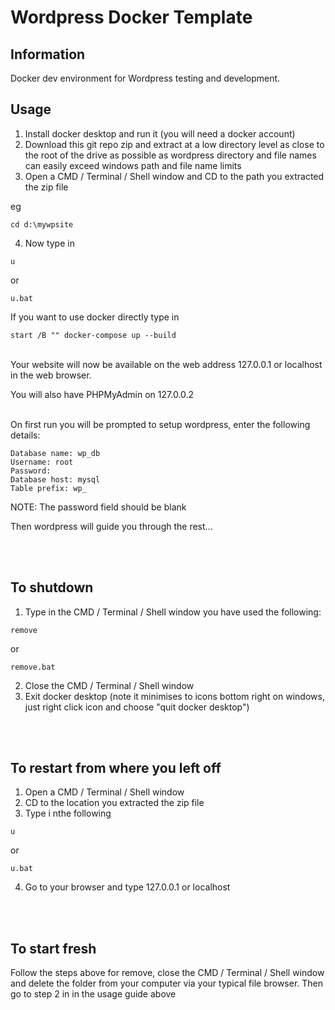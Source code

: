 # Wordpress Docker Template

## Information
Docker dev environment for Wordpress testing and development.

## Usage

1. Install docker desktop and run it (you will need a docker account)
2. Download this git repo zip and extract at a low directory level as close to the root of the drive as possible as wordpress directory and file names can easily exceed windows path and file name limits
3. Open a CMD / Terminal / Shell window and CD to the path you extracted the zip file

eg
```
cd d:\mywpsite
```

4. Now type in
```
u
```
or
```
u.bat
```
If you want to use docker directly type in
```
start /B "" docker-compose up --build
```

<br>
Your website will now be available on the web address 127.0.0.1 or localhost in the web browser.

You will also have PHPMyAdmin on 127.0.0.2
<br><br>

On first run you will be prompted to setup wordpress, enter the following details:


```
Database name: wp_db
Username: root
Password:
Database host: mysql
Table prefix: wp_
```

NOTE: The password field should be blank

Then wordpress will guide you through the rest...

<br><br>

## To shutdown

1. Type in the CMD / Terminal / Shell window you have used the following:
```
remove
```
or
```
remove.bat
```

2. Close the CMD / Terminal / Shell window
3. Exit docker desktop (note it minimises to icons bottom right on windows, just right click icon and choose "quit docker desktop")



<br><br>

## To restart from where you left off

1. Open a CMD / Terminal / Shell window
2. CD to the location you extracted the zip file
3. Type i nthe following
```
u
```
or
```
u.bat
```

4. Go to your browser and type 127.0.0.1 or localhost




<br><br>

## To start fresh
Follow the steps above for remove, close the CMD / Terminal / Shell window and delete the folder from your computer via your typical file browser. Then go to step 2 in in the usage guide above
